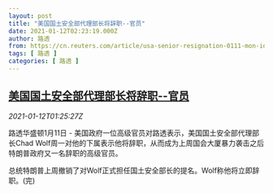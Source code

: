 ```yaml
---
layout: post
title: "美国国土安全部代理部长将辞职--官员"
date: 2021-01-12T02:23:19.000Z
author: 路透
from: https://cn.reuters.com/article/usa-senior-resignation-0111-mon-idCNKBS29H04X
tags: [ 路透 ]
categories: [ 路透 ]
---
```

<!--1610418199000-->
[美国国土安全部代理部长将辞职--官员](https://cn.reuters.com/article/usa-senior-resignation-0111-mon-idCNKBS29H04X)
------

<div>
<div><i>2021-01-12T01:25:27Z</i></div><p>路透华盛顿1月11日 - 美国政府一位高级官员对路透表示，美国国土安全部代理部长Chad Wolf周一对他的下属表示他将辞职，从而成为上周国会大厦暴力袭击之后特朗普政府又一名辞职的高级官员。</p><p>总统特朗普上周撤销了对Wolf正式担任国土安全部长的提名。Wolf称他将立即辞职。(完)</p>
</div>
